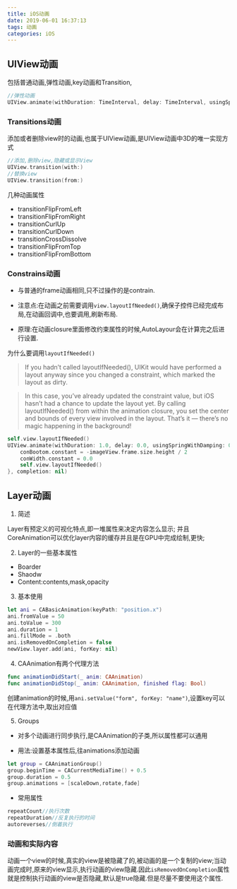 ```yaml
---
title: iOS动画
date: 2019-06-01 16:37:13
tags: 动画
categories: iOS
---
```

## UIView动画

包括普通动画,弹性动画,key动画和Transition,

```swift
//弹性动画
UIView.animate(withDuration: TimeInterval, delay: TimeInterval, usingSpringWithDamping: CGFloat, initialSpringVelocity: CGFloat, options: UIView.AnimationOptions, animations: {}) { (Bool) in}
```

### Transitions动画

添加或者删除view时的动画,也属于UIView动画,是UIView动画中3D的唯一实现方式

```swift
//添加,删除view,隐藏或显示View
UIView.transition(with:)
//替换view
UIView.transition(from:)
```

几种动画属性

* transitionFlipFromLeft
* transitionFlipFromRight
* transitionCurlUp
* transitionCurlDown
* transitionCrossDissolve
* transitionFlipFromTop
* transitionFlipFromBottom

### Constrains动画

* 与普通的frame动画相同,只不过操作的是contrain.

* 注意点:在动画之前需要调用`view.layoutIfNeeded()`,确保子控件已经完成布局,在动画回调中,也要调用,刷新布局.

* 原理:在动画closure里面修改约束属性的时候,AutoLayour会在计算完之后进行设置.

为什么要调用`layoutIfNeeded()`
>If you hadn’t called layoutIfNeeded(), UIKit would have performed a layout anyway since you changed a constraint, which marked the layout as dirty.

> In this case, you’ve already updated the constraint value, but iOS hasn’t had a chance to update the layout yet. By calling layoutIfNeeded() from within the animation closure, you set the center and bounds of every view involved in the layout. That’s it — there’s no magic happening in the background!

```swift
self.view.layoutIfNeeded()
UIView.animate(withDuration: 1.0, delay: 0.0, usingSpringWithDamping: 0.4, initialSpringVelocity: 10.0, options: .curveEaseIn, animations: {
    conBootom.constant = -imageView.frame.size.height / 2
    conWidth.constant = 0.0
    self.view.layoutIfNeeded()
}, completion: nil)
```

## Layer动画

1. 简述

Layer有预定义的可视化特点,即一堆属性来决定内容怎么显示;
并且CoreAnimation可以优化layer内容的缓存并且是在GPU中完成绘制,更快;

2. Layer的一些基本属性

* Boarder
* Shaodw
* Content:contents,mask,opacity

3. 基本使用

```swift
let ani = CABasicAnimation(keyPath: "position.x")
ani.fromValue = 50
ani.toValue = 300
ani.duration = 1
ani.fillMode = .both
ani.isRemovedOnCompletion = false
newView.layer.add(ani, forKey: nil)
```

4. CAAnimation有两个代理方法

```swift
func animationDidStart(_ anim: CAAnimation)
func animationDidStop(_ anim: CAAnimation, finished flag: Bool)
```

创建animation的时候,用`ani.setValue("form", forKey: "name")`,设置key可以在代理方法中,取出对应值

5. Groups

* 对多个动画进行同步执行,是CAAnimation的子类,所以属性都可以通用

* 用法:设置基本属性后,往animations添加动画

```swift
let group = CAAnimationGroup()
group.beginTime = CACurrentMediaTime() + 0.5
group.duration = 0.5
group.animations = [scaleDown,rotate,fade]
```

* 常用属性

```swift
repeatCount//执行次数
repeatDuration//反复执行的时间
autoreverses//倒着执行
```




### 动画和实际内容

动画一个view的时候,真实的view是被隐藏了的,被动画的是一个复制的view;当动画完成时,原来的view显示,执行动画的view隐藏.因此`isRemovedOnCompletion`属性就是控制执行动画的view是否隐藏,默认是true隐藏.但是尽量不要使用这个属性.
